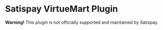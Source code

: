 # Satispay VirtueMart Plugin

**Warning!** This plugin is not officially supported and maintained by Satispay.
